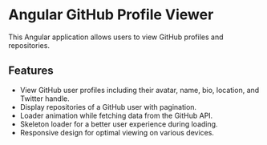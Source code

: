 # Angular GitHub Profile Viewer

This Angular application allows users to view GitHub profiles and repositories.

## Features

- View GitHub user profiles including their avatar, name, bio, location, and Twitter handle.
- Display repositories of a GitHub user with pagination.
- Loader animation while fetching data from the GitHub API.
- Skeleton loader for a better user experience during loading.
- Responsive design for optimal viewing on various devices.

<!-- ## Installation

1. Clone the repository to your local machine:

```bash
git clone https://github.com/fylein/fyle-internship-challenge-23.git

```

2. Navigate into the project directory:

```bash
cd fyle-internship-challenge-23

```

3. Install dependencies using npm:

```bash
npm i

```

## Usage

4. Start the development server:

```bash
ng s --o

``` -->

